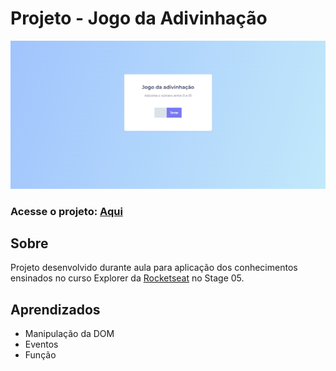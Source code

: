 # Projeto - Jogo da Adivinhação
<img src="./images/screenshot.png"/>

### Acesse o projeto: [Aqui](https://jonasncsantos.github.io/Crie-seu-evento/)
## Sobre
Projeto desenvolvido durante aula para aplicação dos conhecimentos ensinados no curso Explorer da [Rocketseat](https://www.rocketseat.com.br/") no Stage 05.

## Aprendizados
- Manipulação da DOM
- Eventos
- Função